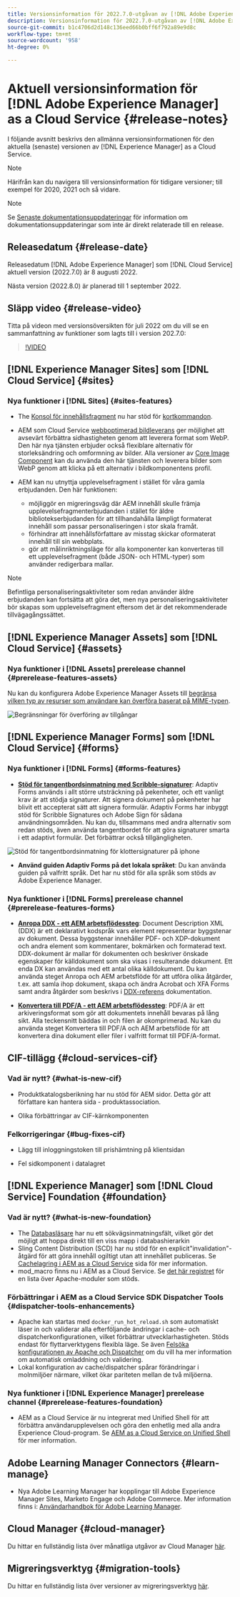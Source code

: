 ```yaml
---
title: Versionsinformation för 2022.7.0-utgåvan av [!DNL Adobe Experience Manager] as a Cloud Service.
description: Versionsinformation för 2022.7.0-utgåvan av [!DNL Adobe Experience Manager] as a Cloud Service.
source-git-commit: b1c4706d2d148c136eed66b0bff6f792a89e9d8c
workflow-type: tm+mt
source-wordcount: '958'
ht-degree: 0%

---
```



# Aktuell versionsinformation för [!DNL Adobe Experience Manager] as a Cloud Service {#release-notes}

I följande avsnitt beskrivs den allmänna versionsinformationen för den aktuella (senaste) versionen av [!DNL Experience Manager] as a Cloud Service.

>[!NOTE]
>
>Härifrån kan du navigera till versionsinformation för tidigare versioner; till exempel för 2020, 2021 och så vidare.

>[!NOTE]
>
>Se [Senaste dokumentationsuppdateringar](https://experienceleague.adobe.com/docs/experience-manager-release-information/aem-release-updates/doc-updates/documentation-updates.html) för information om dokumentationsuppdateringar som inte är direkt relaterade till en release.

## Releasedatum {#release-date}

Releasedatum [!DNL Adobe Experience Manager] som [!DNL Cloud Service] aktuell version (2022.7.0) är 8 augusti 2022.

Nästa version (2022.8.0) är planerad till 1 september 2022.

## Släpp video {#release-video}

Titta på videon med versionsöversikten för juli 2022 om du vill se en sammanfattning av funktioner som lagts till i version 202.7.0:

>[!VIDEO](https://video.tv.adobe.com/v/345409/?quality=12)

## [!DNL Experience Manager Sites] som [!DNL Cloud Service] {#sites}

### Nya funktioner i [!DNL Sites] {#sites-features}

* The [Konsol för innehållsfragment](/help/sites-cloud/administering/content-fragments/content-fragments-console.md) nu har stöd för [kortkommandon](/help/sites-cloud/administering/content-fragments/content-fragments-console-keyboard-shortcuts.md).

* AEM som Cloud Service [webboptimerad bildleverans](https://experienceleague.adobe.com/docs/experience-manager-core-components/using/developing/web-optimized-image-delivery.html) ger möjlighet att avsevärt förbättra sidhastigheten genom att leverera format som WebP. Den här nya tjänsten erbjuder också flexiblare alternativ för storleksändring och omformning av bilder. Alla versioner av [Core Image Component](https://experienceleague.adobe.com/docs/experience-manager-core-components/using/components/image.html) kan du använda den här tjänsten och leverera bilder som WebP genom att klicka på ett alternativ i bildkomponentens profil.

* AEM kan nu utnyttja upplevelsefragment i stället för våra gamla erbjudanden. Den här funktionen:
   * möjliggör en migreringsväg där AEM innehåll skulle främja upplevelsefragmenterbjudanden i stället för äldre bibliotekserbjudanden för att tillhandahålla lämpligt formaterat innehåll som passar personaliseringen i stor skala framåt.
   * förhindrar att innehållsförfattare av misstag skickar oformaterat innehåll till sin webbplats.
   * gör att målinriktningsläge för alla komponenter kan konverteras till ett upplevelsefragment (både JSON- och HTML-typer) som använder redigerbara mallar.

>[!NOTE]
>
>Befintliga personaliseringsaktiviteter som redan använder äldre erbjudanden kan fortsätta att göra det, men nya personaliseringsaktiviteter bör skapas som upplevelsefragment eftersom det är det rekommenderade tillvägagångssättet.

## [!DNL Experience Manager Assets] som [!DNL Cloud Service] {#assets}

### Nya funktioner i [!DNL Assets] prerelease channel {#prerelease-features-assets}

Nu kan du konfigurera Adobe Experience Manager Assets till [begränsa vilken typ av resurser som användare kan överföra baserat på MIME-typen](/help/assets/configure-asset-upload-restrictions.md).

![Begränsningar för överföring av tillgångar](/help/assets/assets/asset-upload-restrictions.png)

## [!DNL Experience Manager Forms] som [!DNL Cloud Service] {#forms}

### Nya funktioner i [!DNL Forms] {#forms-features}

* **[Stöd för tangentbordsinmatning med Scribble-signaturer](/help/forms/signing-forms-using-scribble.md)**: Adaptiv Forms används i allt större utsträckning på pekenheter, och ett vanligt krav är att stödja signaturer. Att signera dokument på pekenheter har blivit ett accepterat sätt att signera formulär. Adaptiv Forms har inbyggt stöd för Scribble Signatures och Adobe Sign för sådana användningsområden. Nu kan du, tillsammans med andra alternativ som redan stöds, även använda tangentbordet för att göra signaturer smarta i ett adaptivt formulär. Det förbättrar också tillgängligheten.

![Stöd för tangentbordsinmatning för klottersignaturer på iphone](/help/release-notes/assets/scribble-keyboard-mobile.png)

* **Använd guiden Adaptiv Forms på det lokala språket**: Du kan använda guiden på valfritt språk. Det har nu stöd för alla språk som stöds av Adobe Experience Manager.

### Nya funktioner i [!DNL Forms] prerelease channel {#prerelease-features-forms}

<!-- 

* **[Launch Adaptive Form creation wizard from embed form component](/help/forms/using/embed-adaptive-form-aem-sites.md)**: You can now launch Adaptive Form creation wizard from embed form component. It helps improve content and forms authoring workflows for Sites and Forms practitioners trying to add enrollment experiences to a web page. 

![Keyboard input support for Scribble signatures on iphone](/help/release-notes/assets/froms-container.png) 

-->

* **[Anropa DDX - ett AEM arbetsflödessteg](/help/forms/aem-forms-workflow-step-reference.md#invokeddx)**: Document Description XML (DDX) är ett deklarativt kodspråk vars element representerar byggstenar av dokument. Dessa byggstenar innehåller PDF- och XDP-dokument och andra element som kommentarer, bokmärken och formaterad text. DDX-dokument är mallar för dokumenten och beskriver önskade egenskaper för källdokument som ska visas i resulterande dokument. Ett enda DX kan användas med ett antal olika källdokument. Du kan använda steget Anropa och AEM arbetsflöde för att utföra olika åtgärder, t.ex. att samla ihop dokument, skapa och ändra Acrobat och XFA Forms samt andra åtgärder som beskrivs i [DDX-referens](https://helpx.adobe.com/content/dam/help/en/experience-manager/forms-cloud-service/ddxRef.pdf) dokumentation.

* **[Konvertera till PDF/A - ett AEM arbetsflödessteg](/help/forms/aem-forms-workflow-step-reference.md##convert-pdfa)**: PDF/A är ett arkiveringsformat som gör att dokumentets innehåll bevaras på lång sikt. Alla teckensnitt bäddas in och filen är okomprimerad. Nu kan du använda steget Konvertera till PDF/A och AEM arbetsflöde för att konvertera dina dokument eller filer i valfritt format till PDF/A-format.


## CIF-tillägg {#cloud-services-cif}

### Vad är nytt? {#what-is-new-cif}

* Produktkatalogsberikning har nu stöd för AEM sidor. Detta gör att författare kan hantera sida - produktassociation.

* Olika förbättringar av CIF-kärnkomponenten

### Felkorrigeringar {#bug-fixes-cif}

* Lägg till inloggningstoken till prishämtning på klientsidan

* Fel sidkomponent i datalagret

## [!DNL Experience Manager] som [!DNL Cloud Service] Foundation {#foundation}

### Vad är nytt? {#what-is-new-foundation}

* The [Databasläsare](/help/implementing/developing/tools/repository-browser.md) har nu ett sökvägsinmatningsfält, vilket gör det möjligt att hoppa direkt till en viss mapp i databashierarkin
* Sling Content Distribution (SCD) har nu stöd för en explicit&quot;invalidation&quot;-åtgärd för att göra innehåll ogiltigt utan att innehållet publiceras. Se [Cachelagring i AEM as a Cloud Service](/help/implementing/dispatcher/caching.md#explicit-invalidation) sida för mer information.
* mod_macro finns nu i AEM as a Cloud Service. Se [det här registret](/help/implementing/dispatcher/disp-overview.md) för en lista över Apache-moduler som stöds.

### Förbättringar i AEM as a Cloud Service SDK Dispatcher Tools {#dispatcher-tools-enhancements}

* Apache kan startas med `docker_run_hot_reload.sh` som automatiskt läser in och validerar alla efterföljande ändringar i cache- och dispatcherkonfigurationen, vilket förbättrar utvecklarhastigheten. Stöds endast för flyttarverktygens flexibla läge. Se även [Felsöka konfigurationen av Apache och Dispatcher](/help/implementing/dispatcher/validation-debug.md#automatic-reloading) om du vill ha mer information om automatisk omladdning och validering.
* Lokal konfiguration av cache/dispatcher spårar förändringar i molnmiljöer närmare, vilket ökar pariteten mellan de två miljöerna.

### Nya funktioner i [!DNL Experience Manager] prerelease channel {#prerelease-features-foundation}

* AEM as a Cloud Service är nu integrerat med Unified Shell för att förbättra användarupplevelsen och göra den enhetlig med alla andra Experience Cloud-program. Se [AEM as a Cloud Service on Unified Shell](/help/overview/aem-cloud-service-on-unified-shell.md) för mer information.

## Adobe Learning Manager Connectors {#learn-manage}

* Nya Adobe Learning Manager har kopplingar till Adobe Experience Manager Sites, Marketo Engage och Adobe Commerce. Mer information finns i: [Användarhandbok för Adobe Learning Manager](https://helpx.adobe.com/learning-manager/user-guide.html).

## Cloud Manager {#cloud-manager}

Du hittar en fullständig lista över månatliga utgåvor av Cloud Manager [här](/help/implementing/cloud-manager/release-notes-cloud-manager/release-notes-cm-current.md).

## Migreringsverktyg {#migration-tools}

Du hittar en fullständig lista över versioner av migreringsverktyg [här](/help/journey-migration/release-notes/release-notes-migration-tools-current.md).
